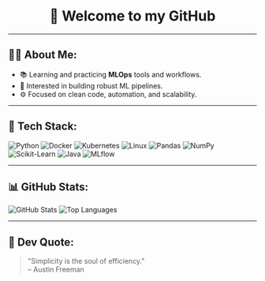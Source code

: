 <h1 align="center">👋 Welcome to my GitHub</h1>

---

## 🧑‍💻 About Me:

- 📚 Learning and practicing **MLOps** tools and workflows.
- 🧠 Interested in building robust ML pipelines.
- ⚙️ Focused on clean code, automation, and scalability.

---

## 🧰 Tech Stack:

![Python](https://img.shields.io/badge/Python-3776AB?style=for-the-badge&logo=python&logoColor=white)
![Docker](https://img.shields.io/badge/Docker-2496ED?style=for-the-badge&logo=docker&logoColor=white)
![Kubernetes](https://img.shields.io/badge/Kubernetes-326CE5?style=for-the-badge&logo=kubernetes&logoColor=white)
![Linux](https://img.shields.io/badge/Linux-FCC624?style=for-the-badge&logo=linux&logoColor=black)
![Pandas](https://img.shields.io/badge/Pandas-150458?style=for-the-badge&logo=pandas&logoColor=white)
![NumPy](https://img.shields.io/badge/NumPy-013243?style=for-the-badge&logo=numpy&logoColor=white)
![Scikit-Learn](https://img.shields.io/badge/Scikit--Learn-F7931E?style=for-the-badge&logo=scikit‑learn&logoColor=white)
![Java](https://img.shields.io/badge/Java-ED8B00?style=for-the-badge&logo=java&logoColor=white)
![MLflow](https://img.shields.io/badge/MLflow-3F54A3?style=for-the-badge&logo=mlflow&logoColor=white)

---

## 📊 GitHub Stats:

![GitHub Stats](https://github-readme-stats.vercel.app/api?username=Aboodcs&show_icons=true&theme=gruvbox)
![Top Languages](https://github-readme-stats.vercel.app/api/top-langs/?username=Aboodcs&layout=compact&theme=gruvbox)

---

## 💬 Dev Quote:

> "Simplicity is the soul of efficiency."  
> – Austin Freeman
